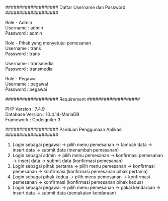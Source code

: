 ###################
Daftar Username dan Password
###################

Role - Admin  
Username : admin  
Password : admin  

Role - Pihak yang menyetujui pemesanan  
Username : trans  
Password : trans  

Username : transmedia  
Password : transmedia  

Role - Pegawai  
Username : pegawai  
Password : pegawai  

###################
Requirement
###################

PHP Version : 7.4.9  
Database Version : 10.4.14-MariaDB  
Framework : Codeigniter 3  

###################
Panduan Penggunaan Aplikasi
###################

1. Login sebagai pegawai -> pilih menu pemesanan -> tambah data -> insert data -> submit data (menambah pemesanan)
2. Login sebagai admin -> pilih menu pemesanan -> konfirmasi pemesanan -> insert data -> submit data (konfirmasi pemesanan)
3. Login sebagai pihak pertama -> pilih menu pemesanan -> konfirmasi pemesanan -> konfirmasi (konfirmasi pemesanan pihak pertama)
4. Login sebagai pihak kedua -> pilih menu pemesanan -> konfirmasi pemesanan -> konfirmasi (konfirmasi pemesanan pihak kedua)
5. Login sebagai pegawai -> pilih menu pemesanan -> pakai kendaraan -> insert data -> submit data (pemakaian kendaraan)
